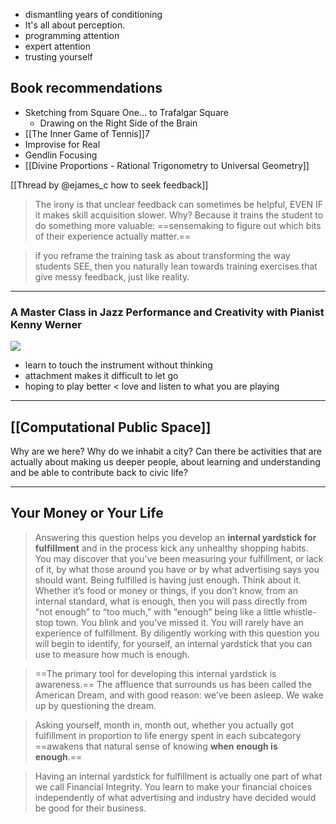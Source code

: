 
- dismantling years of conditioning
- It's all about perception.
- programming attention
- expert attention
- trusting yourself
## Book recommendations

- Sketching from Square One... to Trafalgar Square
	- Drawing on the Right Side of the Brain
- [[The Inner Game of Tennis]]7
- Improvise for Real
- Gendlin Focusing
- [[Divine Proportions - Rational Trigonometry to Universal Geometry]]

[[Thread by @ejames_c how to seek feedback]]

> The irony is that unclear feedback can sometimes be helpful, EVEN IF it makes skill acquisition slower. Why? Because it trains the student to do something more valuable: ==sensemaking to figure out which bits of their experience actually matter.==

>  if you reframe the training task as about transforming the way students SEE, then you naturally lean towards training exercises that give messy feedback, just like reality.

---
### A Master Class in Jazz Performance and Creativity with Pianist Kenny Werner

![](https://youtu.be/Un3p614XExc?si=SrjsgA1PJsEqDSgr)

- learn to touch the instrument without thinking
- attachment makes it difficult to let go
- hoping to play better < love and listen to what you are playing

---
## [[Computational Public Space]]

Why are we here? Why do we inhabit a city? Can there be activities that are actually about making us deeper people, about learning and understanding and be able to contribute back to civic life?

---

## Your Money or Your Life

> Answering this question helps you develop an **internal yardstick for fulfillment** and in the process kick any unhealthy shopping habits. You may discover that you’ve been measuring your fulfillment, or lack of it, by what those around you have or by what advertising says you should want. Being fulfilled is having just enough. Think about it. Whether it’s food or money or things, if you don’t know, from an internal standard, what is enough, then you will pass directly from “not enough” to “too much,” with “enough” being like a little whistle-stop town. You blink and you’ve missed it. You will rarely have an experience of fulfillment. By diligently working with this question you will begin to identify, for yourself, an internal yardstick that you can use to measure how much is enough.

> ==The primary tool for developing this internal yardstick is awareness.== The affluence that surrounds us has been called the American Dream, and with good reason: we’ve been asleep. We wake up by questioning the dream. 

> Asking yourself, month in, month out, whether you actually got fulfillment in proportion to life energy spent in each subcategory ==awakens that natural sense of knowing __when enough is enough__.==

> Having an internal yardstick for fulfillment is actually one part of what we call Financial Integrity. You learn to make your financial choices independently of what advertising and industry have decided would be good for their business.
